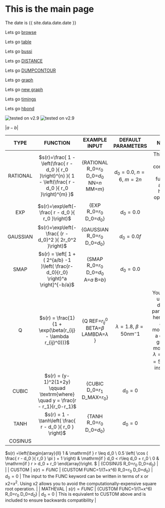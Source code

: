 # This is the main page

The date is {{ site.data.date.date }}

Lets go [browse](browse.md)

Lets go [table](table.md)

Lets go [bussi](https://gtribello.github.io/test-nest-tables/browse.html?search=bussi)

Lets go [DISTANCE](DISTANCE.md)

Lets go [DUMPCONTOUR](DUMCONTOUR.md)

Lets go [graph](summarygraph.md)

Lets go [new graph](test-graph-width.md)

Lets go [timings](timings.md)

Lets go [hbond](check-bond.md)

<img src="https://img.shields.io/badge/v2.9-fail 0%25-green.svg" alt="tested on v2.9" />

<img src="https://img.shields.io/badge/v2.9-failed-red.svg" alt="tested on v2.9" />

$\vert a - b \vert$ 

| TYPE | FUNCTION | EXAMPLE INPUT | DEFAULT PARAMETERS | NOTES
|:----:|:--------:|:-------------:|:------------------:|:------------------:|
| RATIONAL |  $s(r)=\frac{ 1 - \left(\frac{ r - d_0 }{ r_0 }\right)^{n} }{ 1 - \left(\frac{ r - d_0 }{ r_0 }\right)^{m} }$ | {RATIONAL R_0=$r_0$ D_0=$d_0$ NN=$n$ MM=$m$} | $d_0=0.0$, $n=6$, $m=2n$ | This is the most commonly used function and is highly optimised |
| EXP | $s(r)=\exp\left(-\frac{ r - d_0 }{ r_0 }\right)$ | {EXP  R_0=$r_0$ D_0=$d_0$} | $d_0=0.0$ | |
| GAUSSIAN | $s(r)=\exp\left(-\frac{ (r - d_0)^2 }{ 2r_0^2 }\right)$ | {GAUSSIAN R_0=$r_0$ D_0=$d_0$} | $d_0=0.0f$ | |
| SMAP | $s(r) = \left[ 1 + ( 2^{a/b} -1 )\left( \frac{r-d_0}{r_0} \right)^a \right]^{-b/a}$ | {SMAP R_0=$r_0$ D_0=$d_0$ A=$a$ B=$b$} | $d_0=0.0$ | |
| Q | $s(r) = \frac{1}{1 + \exp(\beta(r_{ij} - \lambda r_{ij}^0))}$ | {Q REF=$r_{ij}^0$ BETA=$\beta$ LAMBDA=$\lambda$ } | $\lambda=1.8$, $\beta=50 nm^-1$ | You should use the default parameters here for all atom models  For a coarse grained model use $\lambda=1.5$, $\beta=50 nm^-1$ instead. }
| CUBIC | $s(r) = (y-1)^2(1+2y) \qquad \textrm{where} \quad y = \frac{r - r_1}{r_0-r_1}$ | {CUBIC D_0=$r_1$ D_MAX=$r_0$} | $d_0=0$ | |
| TANH | $s(r) = 1 - \tanh\left( \frac{ r - d_0 }{ r_0 } \right)$ | {TANH R_0=$r_0$ D_0=$d_0$} | $d_0=0$ | |
| COSINUS | 
$s(r) =\left\{\begin{array}{ll}
   1                                                           & \mathrm{if } r \leq d_0 \\
   0.5 \left( \cos ( \frac{ r - d_0 }{ r_0 } \pi ) + 1 \right) & \mathrm{if } d_0 < r\leq d_0 + r_0 \\
   0                                                           & \mathrm{if } r > d_0 + r_0
  \end{array}\right.
$ | {COSINUS R_0=$r_0$ D_0=$d_0$} | |
| CUSTOM | $s(r) = FUNC$ | {CUSTOM FUNC=1/(1+x^6) R_0=$r_0$ D_0=$d_0$} | $d_0=0$ | The input to the FUNC keyword can be written in terms of x or x2=$x^2$. Using x2 allows you to avoid the computationally-expensive square root operation. |
| MATHEVAL | $s(r) = FUNC$ | {CUSTOM FUNC=1/(1+x^6) R_0=$r_0$ D_0=$d_0$} | $d_0=0$ | This is equivalent to CUSTOM above and is included to ensure backwards compatibility |
